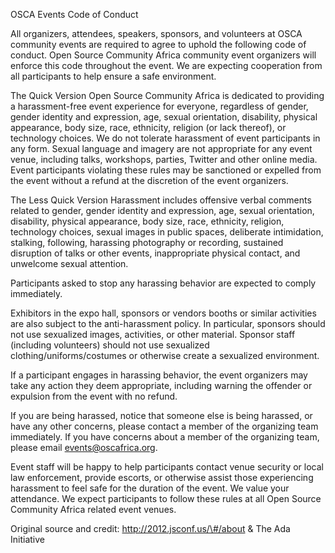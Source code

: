 OSCA Events Code of Conduct

All organizers, attendees, speakers, sponsors, and volunteers at OSCA
community events are required to agree to uphold the following code of
conduct. Open Source Community Africa community event organizers will
enforce this code throughout the event. We are expecting cooperation
from all participants to help ensure a safe environment.

The Quick Version Open Source Community Africa is dedicated to providing
a harassment-free event experience for everyone, regardless of gender,
gender identity and expression, age, sexual orientation, disability,
physical appearance, body size, race, ethnicity, religion (or lack
thereof), or technology choices. We do not tolerate harassment of event
participants in any form. Sexual language and imagery are not
appropriate for any event venue, including talks, workshops, parties,
Twitter and other online media. Event participants violating these rules
may be sanctioned or expelled from the event without a refund at the
discretion of the event organizers.

The Less Quick Version Harassment includes offensive verbal comments
related to gender, gender identity and expression, age, sexual
orientation, disability, physical appearance, body size, race,
ethnicity, religion, technology choices, sexual images in public spaces,
deliberate intimidation, stalking, following, harassing photography or
recording, sustained disruption of talks or other events, inappropriate
physical contact, and unwelcome sexual attention.

Participants asked to stop any harassing behavior are expected to comply
immediately.

Exhibitors in the expo hall, sponsors or vendors booths or similar
activities are also subject to the anti-harassment policy. In
particular, sponsors should not use sexualized images, activities, or
other material. Sponsor staff (including volunteers) should not use
sexualized clothing/uniforms/costumes or otherwise create a sexualized
environment.

If a participant engages in harassing behavior, the event organizers may
take any action they deem appropriate, including warning the offender or
expulsion from the event with no refund.

If you are being harassed, notice that someone else is being harassed,
or have any other concerns, please contact a member of the organizing
team immediately. If you have concerns about a member of the organizing
team, please email events@oscafrica.org.

Event staff will be happy to help participants contact venue security or
local law enforcement, provide escorts, or otherwise assist those
experiencing harassment to feel safe for the duration of the event. We
value your attendance. We expect participants to follow these rules at
all Open Source Community Africa related event venues.

Original source and credit: http://2012.jsconf.us/\#/about & The Ada
Initiative
